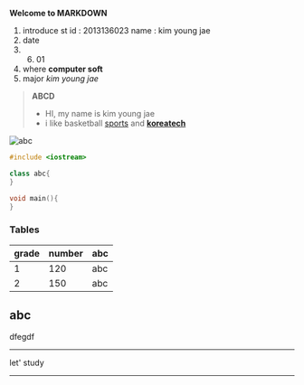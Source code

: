 **Welcome to MARKDOWN**
1. introduce
st id : 2013136023 
name : kim young jae 
2. date
2016. 06. 01
3. where
**computer soft**
4. major
*kim young jae* 
> **ABCD**
> - HI, my name is kim young jae
> - i like basketball [sports][1] and **[koreatech](http://dasan.koreatech.ac.kr/index.ax?sso=ok)** 

[1]: http://sports.news.naver.com/main/index.nhn

![abc](http://imgnews.naver.net/image/014/2015/09/23/201509231451593411_l_99_20150923145405.jpg?type=w540)


```C++
#include <iostream>

class abc{ 
}

void main(){
}
```
### Tables
grade    | number  | abc
-------- | --------| ------
1        | 120     |  abc
2        | 150     |  abc


abc
-------
dfegdf
*******
let' study
______
